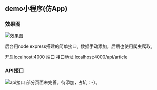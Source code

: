 ## demo小程序(仿App)
### 效果图
![效果图](http://p7gn2ayr9.bkt.clouddn.com/%E7%B4%A0%E6%9D%90%E6%BC%94%E7%A4%BA.gif)

后台用node express搭建的简单接口。数据手动添加，后期也使用爬虫爬取。

开启localhost:4000 端口 接口地址 localhost:4000/api/article
### API接口
![api接口](http://p7gn2ayr9.bkt.clouddn.com/api%E6%8E%A5%E5%8F%A3.png)
部分页面未完善，待添加，占坑：-）。
